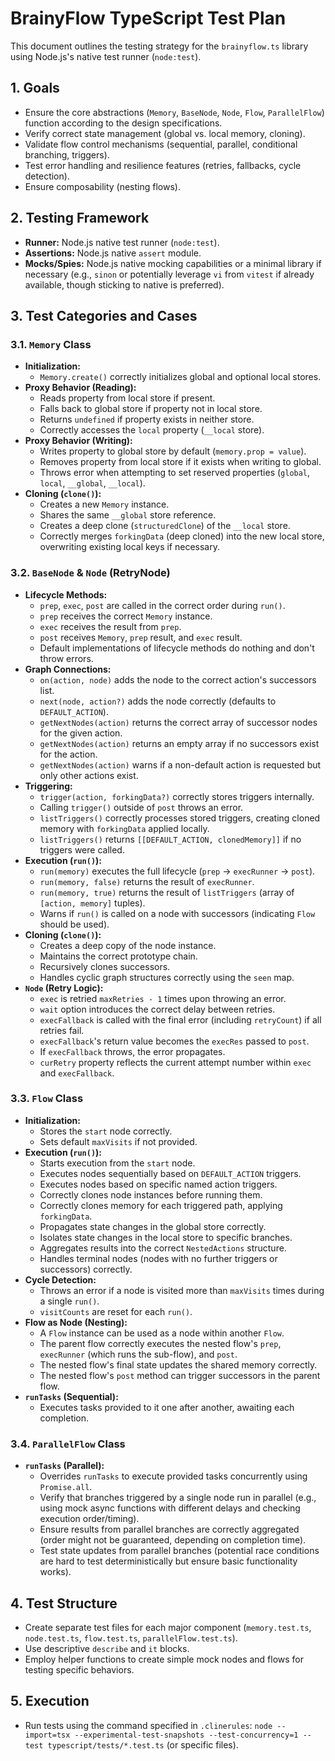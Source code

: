 # BrainyFlow TypeScript Test Plan

This document outlines the testing strategy for the `brainyflow.ts` library using Node.js's native test runner (`node:test`).

## 1. Goals

- Ensure the core abstractions (`Memory`, `BaseNode`, `Node`, `Flow`, `ParallelFlow`) function according to the design specifications.
- Verify correct state management (global vs. local memory, cloning).
- Validate flow control mechanisms (sequential, parallel, conditional branching, triggers).
- Test error handling and resilience features (retries, fallbacks, cycle detection).
- Ensure composability (nesting flows).

## 2. Testing Framework

- **Runner:** Node.js native test runner (`node:test`).
- **Assertions:** Node.js native `assert` module.
- **Mocks/Spies:** Node.js native mocking capabilities or a minimal library if necessary (e.g., `sinon` or potentially leverage `vi` from `vitest` if already available, though sticking to native is preferred).

## 3. Test Categories and Cases

### 3.1. `Memory` Class

- **Initialization:**
  - `Memory.create()` correctly initializes global and optional local stores.
- **Proxy Behavior (Reading):**
  - Reads property from local store if present.
  - Falls back to global store if property not in local store.
  - Returns `undefined` if property exists in neither store.
  - Correctly accesses the `local` property (`__local` store).
- **Proxy Behavior (Writing):**
  - Writes property to global store by default (`memory.prop = value`).
  - Removes property from local store if it exists when writing to global.
  - Throws error when attempting to set reserved properties (`global`, `local`, `__global`, `__local`).
- **Cloning (`clone()`):**
  - Creates a new `Memory` instance.
  - Shares the same `__global` store reference.
  - Creates a deep clone (`structuredClone`) of the `__local` store.
  - Correctly merges `forkingData` (deep cloned) into the new local store, overwriting existing local keys if necessary.

### 3.2. `BaseNode` & `Node` (RetryNode)

- **Lifecycle Methods:**
  - `prep`, `exec`, `post` are called in the correct order during `run()`.
  - `prep` receives the correct `Memory` instance.
  - `exec` receives the result from `prep`.
  - `post` receives `Memory`, `prep` result, and `exec` result.
  - Default implementations of lifecycle methods do nothing and don't throw errors.
- **Graph Connections:**
  - `on(action, node)` adds the node to the correct action's successors list.
  - `next(node, action?)` adds the node correctly (defaults to `DEFAULT_ACTION`).
  - `getNextNodes(action)` returns the correct array of successor nodes for the given action.
  - `getNextNodes(action)` returns an empty array if no successors exist for the action.
  - `getNextNodes(action)` warns if a non-default action is requested but only other actions exist.
- **Triggering:**
  - `trigger(action, forkingData?)` correctly stores triggers internally.
  - Calling `trigger()` outside of `post` throws an error.
  - `listTriggers()` correctly processes stored triggers, creating cloned memory with `forkingData` applied locally.
  - `listTriggers()` returns `[[DEFAULT_ACTION, clonedMemory]]` if no triggers were called.
- **Execution (`run()`):**
  - `run(memory)` executes the full lifecycle (`prep` -> `execRunner` -> `post`).
  - `run(memory, false)` returns the result of `execRunner`.
  - `run(memory, true)` returns the result of `listTriggers` (array of `[action, memory]` tuples).
  - Warns if `run()` is called on a node with successors (indicating `Flow` should be used).
- **Cloning (`clone()`):**
  - Creates a deep copy of the node instance.
  - Maintains the correct prototype chain.
  - Recursively clones successors.
  - Handles cyclic graph structures correctly using the `seen` map.
- **`Node` (Retry Logic):**
  - `exec` is retried `maxRetries - 1` times upon throwing an error.
  - `wait` option introduces the correct delay between retries.
  - `execFallback` is called with the final error (including `retryCount`) if all retries fail.
  - `execFallback`'s return value becomes the `execRes` passed to `post`.
  - If `execFallback` throws, the error propagates.
  - `curRetry` property reflects the current attempt number within `exec` and `execFallback`.

### 3.3. `Flow` Class

- **Initialization:**
  - Stores the `start` node correctly.
  - Sets default `maxVisits` if not provided.
- **Execution (`run()`):**
  - Starts execution from the `start` node.
  - Executes nodes sequentially based on `DEFAULT_ACTION` triggers.
  - Executes nodes based on specific named action triggers.
  - Correctly clones node instances before running them.
  - Correctly clones memory for each triggered path, applying `forkingData`.
  - Propagates state changes in the global store correctly.
  - Isolates state changes in the local store to specific branches.
  - Aggregates results into the correct `NestedActions` structure.
  - Handles terminal nodes (nodes with no further triggers or successors) correctly.
- **Cycle Detection:**
  - Throws an error if a node is visited more than `maxVisits` times during a single `run()`.
  - `visitCounts` are reset for each `run()`.
- **Flow as Node (Nesting):**
  - A `Flow` instance can be used as a node within another `Flow`.
  - The parent flow correctly executes the nested flow's `prep`, `execRunner` (which runs the sub-flow), and `post`.
  - The nested flow's final state updates the shared memory correctly.
  - The nested flow's `post` method can trigger successors in the parent flow.
- **`runTasks` (Sequential):**
  - Executes tasks provided to it one after another, awaiting each completion.

### 3.4. `ParallelFlow` Class

- **`runTasks` (Parallel):**
  - Overrides `runTasks` to execute provided tasks concurrently using `Promise.all`.
  - Verify that branches triggered by a single node run in parallel (e.g., using mock async functions with different delays and checking execution order/timing).
  - Ensure results from parallel branches are correctly aggregated (order might not be guaranteed, depending on completion time).
  - Test state updates from parallel branches (potential race conditions are hard to test deterministically but ensure basic functionality works).

## 4. Test Structure

- Create separate test files for each major component (`memory.test.ts`, `node.test.ts`, `flow.test.ts`, `parallelFlow.test.ts`).
- Use descriptive `describe` and `it` blocks.
- Employ helper functions to create simple mock nodes and flows for testing specific behaviors.

## 5. Execution

- Run tests using the command specified in `.clinerules`: `node --import=tsx --experimental-test-snapshots --test-concurrency=1 --test typescript/tests/*.test.ts` (or specific files).
